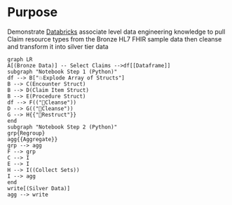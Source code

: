 # Purpose
Demonstrate [Databricks](https://www.databricks.com) associate level data engineering knowledge to pull Claim resource types from the Bronze HL7 FHIR sample data then cleanse and transform it into silver tier data

```mermaid
graph LR
A[(Bronze Data)] -- Select Claims -->df[[Dataframe]] 
subgraph "Notebook Step 1 (Python)"
df --> B["💥Explode Array of Structs"]
B --> C(Encounter Struct)
B --> D(Claim Item Struct)
B --> E(Procedure Struct)
df --> F(("🧹Cleanse"))
D --> G(("🧹Cleanse"))
G --> H{{"🧩Restruct"}}
end
subgraph "Notebook Step 2 (Python)"
grp{Regroup}
agg{{Aggregate}}
grp --> agg
F --> grp
C --> I
E --> I
H --> I((Collect Sets))
I --> agg
end
write[(Silver Data)]
agg --> write
```
